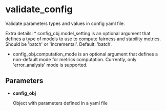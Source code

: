 # validate_config

Validate parameters types and values in config yaml file.

Extra details: * config_obj.model_setting is an optional argument that defines a type of models to use   to compute fairness and stability metrics. Should be 'batch' or 'incremental'. Default: 'batch'. 

* config_obj.computation_mode is an optional argument that defines a non-default mode for metrics computation.   Currently, only 'error_analysis' mode is supported.

## Parameters

- **config_obj**

    Object with parameters defined in a yaml file




